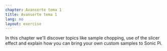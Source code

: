 ```yaml
---
chapter: Avanserte tema 1
title: Avanserte tema 1
lang: no
layout: exercise
---
```


In this chapter we'll discover topics like sample chopping, use of the slicer effect and explain how you can bring your own custom samples to Sonic Pi. 